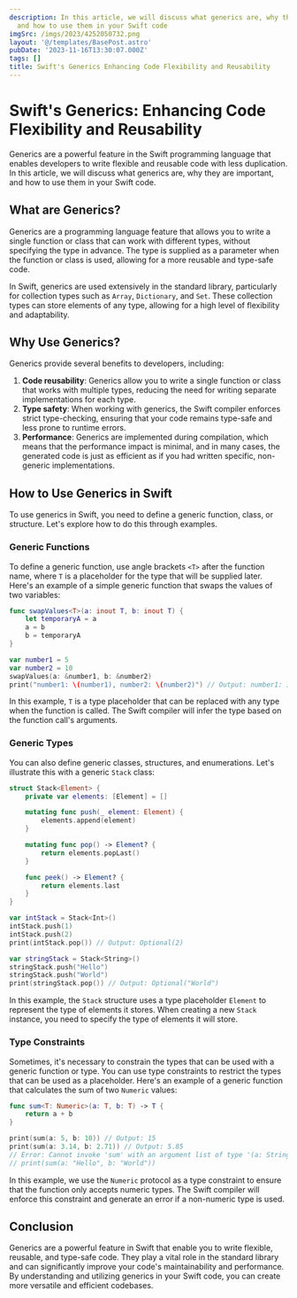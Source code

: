 ```yaml
---
description: In this article, we will discuss what generics are, why they are important,
  and how to use them in your Swift code
imgSrc: /imgs/2023/4252050732.png
layout: '@/templates/BasePost.astro'
pubDate: '2023-11-16T13:30:07.000Z'
tags: []
title: Swift's Generics Enhancing Code Flexibility and Reusability
---
```


# Swift's Generics: Enhancing Code Flexibility and Reusability

Generics are a powerful feature in the Swift programming language that enables developers to write flexible and reusable code with less duplication. In this article, we will discuss what generics are, why they are important, and how to use them in your Swift code.

## What are Generics?

Generics are a programming language feature that allows you to write a single function or class that can work with different types, without specifying the type in advance. The type is supplied as a parameter when the function or class is used, allowing for a more reusable and type-safe code.

In Swift, generics are used extensively in the standard library, particularly for collection types such as `Array`, `Dictionary`, and `Set`. These collection types can store elements of any type, allowing for a high level of flexibility and adaptability.

## Why Use Generics?

Generics provide several benefits to developers, including:

1. **Code reusability**: Generics allow you to write a single function or class that works with multiple types, reducing the need for writing separate implementations for each type.
2. **Type safety**: When working with generics, the Swift compiler enforces strict type-checking, ensuring that your code remains type-safe and less prone to runtime errors.
3. **Performance**: Generics are implemented during compilation, which means that the performance impact is minimal, and in many cases, the generated code is just as efficient as if you had written specific, non-generic implementations.

## How to Use Generics in Swift

To use generics in Swift, you need to define a generic function, class, or structure. Let's explore how to do this through examples.

### Generic Functions

To define a generic function, use angle brackets `<T>` after the function name, where `T` is a placeholder for the type that will be supplied later. Here's an example of a simple generic function that swaps the values of two variables:

```swift
func swapValues<T>(a: inout T, b: inout T) {
    let temporaryA = a
    a = b
    b = temporaryA
}

var number1 = 5
var number2 = 10
swapValues(a: &number1, b: &number2)
print("number1: \(number1), number2: \(number2)") // Output: number1: 10, number2: 5
```

In this example, `T` is a type placeholder that can be replaced with any type when the function is called. The Swift compiler will infer the type based on the function call's arguments.

### Generic Types

You can also define generic classes, structures, and enumerations. Let's illustrate this with a generic `Stack` class:

```swift
struct Stack<Element> {
    private var elements: [Element] = []

    mutating func push(_ element: Element) {
        elements.append(element)
    }

    mutating func pop() -> Element? {
        return elements.popLast()
    }

    func peek() -> Element? {
        return elements.last
    }
}

var intStack = Stack<Int>()
intStack.push(1)
intStack.push(2)
print(intStack.pop()) // Output: Optional(2)

var stringStack = Stack<String>()
stringStack.push("Hello")
stringStack.push("World")
print(stringStack.pop()) // Output: Optional("World")
```

In this example, the `Stack` structure uses a type placeholder `Element` to represent the type of elements it stores. When creating a new `Stack` instance, you need to specify the type of elements it will store.

### Type Constraints

Sometimes, it's necessary to constrain the types that can be used with a generic function or type. You can use type constraints to restrict the types that can be used as a placeholder. Here's an example of a generic function that calculates the sum of two `Numeric` values:

```swift
func sum<T: Numeric>(a: T, b: T) -> T {
    return a + b
}

print(sum(a: 5, b: 10)) // Output: 15
print(sum(a: 3.14, b: 2.71)) // Output: 5.85
// Error: Cannot invoke 'sum' with an argument list of type '(a: String, b: String)'
// print(sum(a: "Hello", b: "World"))
```

In this example, we use the `Numeric` protocol as a type constraint to ensure that the function only accepts numeric types. The Swift compiler will enforce this constraint and generate an error if a non-numeric type is used.

## Conclusion

Generics are a powerful feature in Swift that enable you to write flexible, reusable, and type-safe code. They play a vital role in the standard library and can significantly improve your code's maintainability and performance. By understanding and utilizing generics in your Swift code, you can create more versatile and efficient codebases.